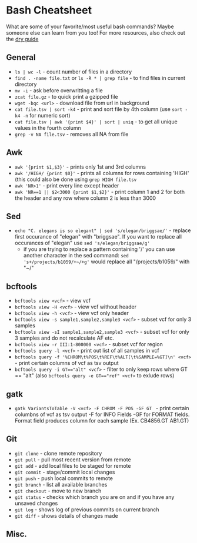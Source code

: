 # Bash Cheatsheet

What are some of your favorite/most useful bash commands? Maybe someone else can learn from you too! For more resources, also check out the [dry guide](http://andersenlab.org/dry-guide/latest/bash/)

## General

* `ls | wc -l` - count number of files in a directory
* `find . -name file.txt` or `ls -R * | grep file` - to find files in current directory
* `mv -i` - ask before overwritting a file
* `zcat file.gz` - to quick print a gzipped file
* `wget -bqc <url>` - download file from url in background
* `cat file.tsv | sort -k4` - print and sort file by 4th column (use `sort -k4 -n` for numeric sort)
* `cat file.tsv | awk '{print $4}' | sort | uniq` - to get all unique values in the fourth column
* `grep -v NA file.tsv` - removes all NA from file

## Awk

* `awk '{print $1,$3}'` - prints only 1st and 3rd columns
* `awk '/HIGH/ {print $0}'` - prints all columns for rows containing 'HIGH' (this could also be done using `grep HIGH file.tsv`
* `awk 'NR>1'` - print every line except header
* `awk 'NR==1 || $2<3000 {print $1,$2}'` - print column 1 and 2 for both the header and any row where column 2 is less than 3000

## Sed

* `echo "C. elegans is so elegant" | sed 's/elegan/briggsae/'` - replace first occurance of "elegan" with "briggsae". If you want to replace all occurances of "elegan" use `sed 's/elegan/briggsae/g'`
    - if you are trying to replace a pattern containing '/' you can use another character in the sed command: `sed 's+/projects/b1059/+~/+g'` would replace all "/projects/b1059/" with "~/"

## bcftools

* `bcftools view <vcf>` - view vcf
* `bcftools view -H <vcf>` - view vcf without header
* `bcftools view -h <vcf>` - view vcf only header
* `bcftools view -s sample1,sample2,sample3 <vcf>` - subset vcf for only 3 samples
* `bcftools view -sI sample1,sample2,sample3 <vcf>` - subset vcf for only 3 samples and do not recalculate AF etc.
* `bcftools view -r III:1-800000 <vcf>` - subset vcf for region
* `bcftools query -l <vcf>` - print out list of all samples in vcf
* `bcftools query -f '%CHROM\t%POS\t%REF\t%ALT[\t%SAMPLE=%GT]\n' <vcf>` - print certain columns of vcf as tsv output
* `bcftools query -i GT=="alt" <vcf>` - filter to only keep rows where GT == "alt" (also `bcftools query -e GT=="ref" <vcf>` to exlude rows)


## gatk
* `gatk VariantsToTable -V <vcf> -F CHROM -F POS -GF GT ` - print certain columbns of vcf as tsv output -F for INFO Fields -GF for FORMAT fields. Format field produces column for each sample (Ex. CB4856.GT AB1.GT)

## Git

* `git clone` - clone remote repository
* `git pull` - pull most recent version from remote
* `git add` - add local files to be staged for remote
* `git commit` - stage/commit local changes
* `git push` - push local commits to remote
* `git branch` - list all available branches
* `git checkout` - move to new branch
* `git status` - checks which branch you are on and if you have any unsaved changes
* `git log` - shows log of previous commits on current branch
* `git diff` - shows details of changes made

## Misc.
